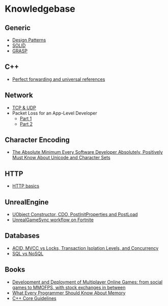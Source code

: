 # Knowledgebase
## Generic
- [Design Patterns](https://bool.dev/blog/detail/gof-design-patterns)
- [SOLID](https://en.wikipedia.org/wiki/SOLID)
- [GRASP](https://habr.com/ru/company/vdsina/blog/524664/)

## C++
- [Perfect forwarding and universal references](https://en.wikipedia.org/wiki/GRASP_(object-oriented_design))

## Network
- [TCP & UDP](http://ithare.com/once-again-on-tcp-vs-udp/)
- Packet Loss for an App-Level Developer
  - [Part 1](http://ithare.com/packet-loss-for-an-app-level-developer-part-i-router-failures-bgp-convergence-time-aqm-traffic-shapers/)
  - [Part 2](http://ithare.com/packet-loss-for-an-app-level-developer-part-ii-last-mile-wi-fi-and-summary/)

## Character Encoding
- [The Absolute Minimum Every Software Developer Absolutely, Positively Must Know About Unicode and Character Sets](https://www.joelonsoftware.com/2003/10/08/the-absolute-minimum-every-software-developer-absolutely-positively-must-know-about-unicode-and-character-sets-no-excuses/)

## HTTP
- [HTTP basics](https://developer.mozilla.org/en-US/docs/Web/HTTP/Basics_of_HTTP)

## UnrealEngine
- [UObject Constructor, CDO, PostInitProperties and PostLoad](https://heapcleaner.wordpress.com/2016/06/11/uobject-constructor-postinitproperties-and-postload/)
- [UnrealGameSync workflow on Fortnite](https://cdn2.unrealengine.com/workflow-on-fortnite-whitepaper-final-181633758.pdf)

## Databases
- [ACID, MVCC vs Locks, Transaction Isolation Levels, and Concurrency](http://ithare.com/databases-101-acid-mvcc-vs-locks-transaction-isolation-levels-and-concurrency/)
- [SQL vs NoSQL](http://ithare.com/nosql-vs-sql-for-mogs/)

## Books
- [Development and Deployment of Multiplayer Online Games: from social games to MMOFPS, with stock exchanges in between](http://ithare.com/contents-of-development-and-deployment-of-massively-multiplayer-games-from-social-games-to-mmofps-with-stock-exchanges-in-between/)
- [What Every Programmer Should Know About Memory](https://akkadia.org/drepper/cpumemory.pdf)
- [C++ Core Guidelines](http://isocpp.github.io/CppCoreGuidelines/CppCoreGuidelines#main)
